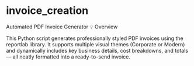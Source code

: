 # invoice_creation
Automated PDF Invoice Generator
💡 Overview

This Python script generates professionally styled PDF invoices using the reportlab library.
It supports multiple visual themes (Corporate or Modern) and dynamically includes key business details, cost breakdowns, and totals — all neatly formatted into a ready-to-send invoice.
